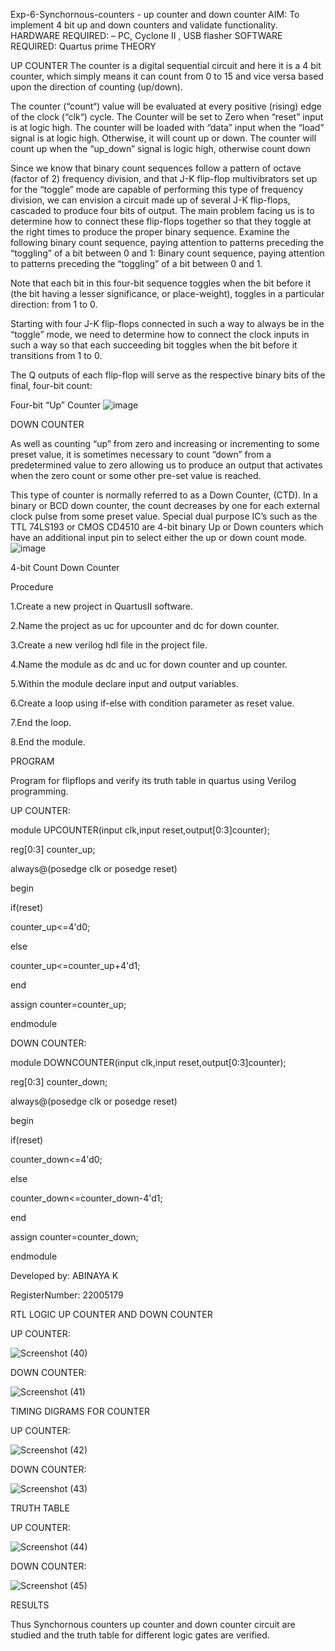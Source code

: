 Exp-6-Synchornous-counters - up counter and down counter 
AIM: To implement 4 bit up and down counters and validate  functionality.
HARDWARE REQUIRED:  – PC, Cyclone II , USB flasher
 SOFTWARE REQUIRED:   Quartus prime
 THEORY 

 UP COUNTER 
The counter is a digital sequential circuit and here it is a 4 bit counter, which simply means it can count from 0 to 15 and vice versa based upon the direction of counting (up/down). 

The counter (“count“) value will be evaluated at every positive (rising) edge of the clock (“clk“) cycle.
The Counter will be set to Zero when “reset” input is at logic high.
The counter will be loaded with “data” input when the “load” signal is at logic high. Otherwise, it will count up or down.
The counter will count up when the “up_down” signal is logic high, otherwise count down

Since we know that binary count sequences follow a pattern of octave (factor of 2) frequency division, and that J-K flip-flop multivibrators set up for the “toggle” mode are capable of performing this type of frequency division, we can envision a circuit made up of several J-K flip-flops, cascaded to produce four bits of output.
The main problem facing us is to determine how to connect these flip-flops together so that they toggle at the right times to produce the proper binary sequence.
Examine the following binary count sequence, paying attention to patterns preceding the “toggling” of a bit between 0 and 1:
Binary count sequence, paying attention to patterns preceding the “toggling” of a bit between 0 and 1.

Note that each bit in this four-bit sequence toggles when the bit before it (the bit having a lesser significance, or place-weight), toggles in a particular direction: from 1 to 0.



 
 

Starting with four J-K flip-flops connected in such a way to always be in the “toggle” mode, we need to determine how to connect the clock inputs in such a way so that each succeeding bit toggles when the bit before it transitions from 1 to 0.

The Q outputs of each flip-flop will serve as the respective binary bits of the final, four-bit count:

 
 

Four-bit “Up” Counter
![image](https://user-images.githubusercontent.com/36288975/169644758-b2f4339d-9532-40c5-af40-8f4f8c942e2c.png)



 DOWN COUNTER 

As well as counting “up” from zero and increasing or incrementing to some preset value, it is sometimes necessary to count “down” from a predetermined value to zero allowing us to produce an output that activates when the zero count or some other pre-set value is reached.

This type of counter is normally referred to as a Down Counter, (CTD). In a binary or BCD down counter, the count decreases by one for each external clock pulse from some preset value. Special dual purpose IC’s such as the TTL 74LS193 or CMOS CD4510 are 4-bit binary Up or Down counters which have an additional input pin to select either the up or down count mode.
![image](https://user-images.githubusercontent.com/36288975/169644844-1a14e123-7228-4ed8-81a9-eb937dff4ac8.png)


4-bit Count Down Counter

Procedure

1.Create a new project in QuartusII software.

2.Name the project as uc for upcounter and dc for down counter.

3.Create a new verilog hdl file in the project file.

4.Name the module as dc and uc for down counter and up counter.

5.Within the module declare input and output variables.

6.Create a loop using if-else with condition parameter as reset value.

7.End the loop.

8.End the module.



 PROGRAM 

Program for flipflops  and verify its truth table in quartus using Verilog programming.

UP COUNTER:

module UPCOUNTER(input clk,input reset,output[0:3]counter);

reg[0:3] counter_up;

always@(posedge clk or posedge reset)

begin

if(reset)

counter_up<=4'd0;

else

counter_up<=counter_up+4'd1;

end

assign counter=counter_up;

endmodule

DOWN COUNTER:

module DOWNCOUNTER(input clk,input reset,output[0:3]counter);

reg[0:3] counter_down;

always@(posedge clk or posedge reset)

begin

if(reset)

counter_down<=4'd0;

else

counter_down<=counter_down-4'd1;

end

assign counter=counter_down;

endmodule

Developed by: ABINAYA K

RegisterNumber: 22005179







RTL LOGIC UP COUNTER AND DOWN COUNTER  

UP COUNTER:

![Screenshot (40)](https://user-images.githubusercontent.com/121557762/213474029-0de56049-0a84-449e-be7c-7d3eb0843bc8.png)

DOWN COUNTER:

![Screenshot (41)](https://user-images.githubusercontent.com/121557762/213473972-4e1768ed-41bd-4534-9617-d2792f6a5396.png)


 TIMING DIGRAMS FOR COUNTER  

UP COUNTER:

![Screenshot (42)](https://user-images.githubusercontent.com/121557762/213475051-805b3303-de31-47ba-a530-4d726190f840.png)


DOWN COUNTER:

![Screenshot (43)](https://user-images.githubusercontent.com/121557762/213474554-4d767828-85cf-4442-8ed4-386ae1e81326.png)


 TRUTH TABLE 

UP COUNTER:

![Screenshot (44)](https://user-images.githubusercontent.com/121557762/213474653-54b391b7-2165-4b5d-a5be-7235a7f1ec6f.png)

DOWN COUNTER:

![Screenshot (45)](https://user-images.githubusercontent.com/121557762/213474861-d500e5ac-1b82-4757-9edc-9ea70cf49de5.png)


RESULTS 

Thus Synchornous counters up counter and down counter circuit are studied and the truth table for different logic gates are verified.

